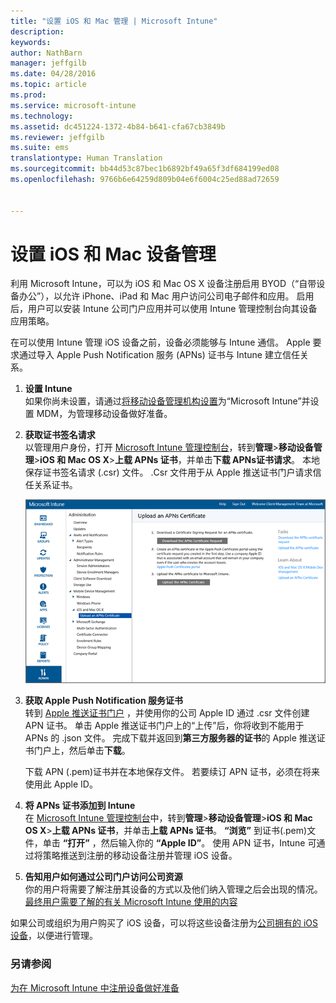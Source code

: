 ```yaml
---
title: "设置 iOS 和 Mac 管理 | Microsoft Intune"
description: 
keywords: 
author: NathBarn
manager: jeffgilb
ms.date: 04/28/2016
ms.topic: article
ms.prod: 
ms.service: microsoft-intune
ms.technology: 
ms.assetid: dc451224-1372-4b84-b641-cfa67cb3849b
ms.reviewer: jeffgilb
ms.suite: ems
translationtype: Human Translation
ms.sourcegitcommit: bb44d53c87bec1b6892bf49a65f3df684199ed08
ms.openlocfilehash: 9766b6e64259d809b04e6f6004c25ed88ad72659


---
```


# 设置 iOS 和 Mac 设备管理
利用 Microsoft Intune，可以为 iOS 和 Mac OS X 设备注册启用 BYOD（“自带设备办公”），以允许 iPhone、iPad 和 Mac 用户访问公司电子邮件和应用。 启用后，用户可以安装 Intune 公司门户应用并可以使用 Intune 管理控制台向其设备应用策略。

在可以使用 Intune 管理 iOS 设备之前，设备必须能够与 Intune 通信。 Apple 要求通过导入 Apple Push Notification 服务 (APNs) 证书与 Intune 建立信任关系。

1.  **设置 Intune**<br>
    如果你尚未设置，请通过[将移动设备管理机构设置](get-ready-to-enroll-devices-in-microsoft-intune.md#set-mobile-device-management-authority)为“Microsoft Intune”并设置 MDM，为管理移动设备做好准备。

2.  **获取证书签名请求**<br>
    以管理用户身份，打开 [Microsoft Intune 管理控制台](http://manage.microsoft.com)，转到**管理**&gt;**移动设备管理**&gt;**iOS 和 Mac OS X**&gt;**上载 APNs 证书**，并单击**下载 APNs证书请求**。 本地保存证书签名请求 (.csr) 文件。 .Csr 文件用于从 Apple 推送证书门户请求信任关系证书。

    ![上传 APNs 证书对话框](../media/Intune-iOS-enrollment-with-apns.png)

3.  **获取 Apple Push Notification 服务证书**<br>
    转到 [Apple 推送证书门户](http://go.microsoft.com/fwlink/?LinkId=269844) ，并使用你的公司 Apple ID 通过 .csr 文件创建 APN 证书。 单击 Apple 推送证书门户上的“上传”后，你将收到不能用于 APNs 的 .json 文件。 完成下载并返回到**第三方服务器的证书**的 Apple 推送证书门户上，然后单击**下载**。

    下载 APN (.pem)证书并在本地保存文件。 若要续订 APN 证书，必须在将来使用此 Apple ID。

4.  **将 APNs 证书添加到 Intune**<br>
    在 [Microsoft Intune 管理控制台](http://manage.microsoft.com)中，转到**管理**&gt;**移动设备管理**&gt;**iOS 和 Mac OS X**&gt;**上载 APNs 证书**，并单击**上载 APNs 证书**。 **“浏览”** 到证书(.pem)文件，单击 **“打开”** ，然后输入你的 **“Apple ID”**。 使用 APN 证书，Intune 可通过将策略推送到注册的移动设备注册并管理 iOS 设备。

5.  **告知用户如何通过公司门户访问公司资源**<br>
    你的用户将需要了解注册其设备的方式以及他们纳入管理之后会出现的情况。 [最终用户需要了解的有关 Microsoft Intune 使用的内容](what-to-tell-your-end-users-about-using-microsoft-intune.md)

如果公司或组织为用户购买了 iOS 设备，可以将这些设备注册为[公司拥有的 iOS 设备](enroll-corporate-owned-ios-devices-in-microsoft-intune.md)，以便进行管理。

### 另请参阅
[为在 Microsoft Intune 中注册设备做好准备](get-ready-to-enroll-devices-in-microsoft-intune.md)



<!--HONumber=Jun16_HO4-->


